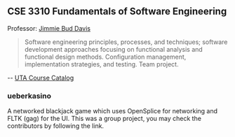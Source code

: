 CSE 3310 Fundamentals of Software Engineering
---

Professor: [Jimmie Bud Davis](https://mentis.uta.edu/explore/profile/jimmie%20-davis)

> Software engineering principles, processes, and techniques; software 
> development approaches focusing on functional analysis and functional 
> design methods. Configuration management, implementation strategies, 
> and testing. Team project.

-- [UTA Course Catalog](http://catalog.uta.edu/coursedescriptions/cse/)

### ueberkasino

A networked blackjack game which uses OpenSplice for networking
and FLTK (gag) for the UI. This was a group project, you may check
the contributors by following the link.
